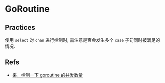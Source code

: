 # GoRoutine

## Practices
使用 `select` 对 `chan` 进行控制时, 需注意是否会发生多个 `case` 子句同时被满足的情况.

## Refs
* [来，控制一下 goroutine 的并发数量](https://github.com/EDDYCJY/blog/blob/master/talk/control-goroutine.md)
